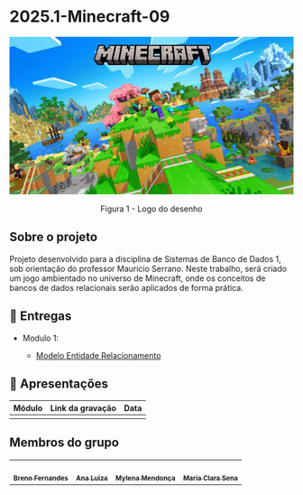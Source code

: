 # 2025.1-Minecraft-09

<center>


![Logo Minecraft](./assets/Minecraft-Logo.jpg)

Figura 1 - Logo do desenho

</center>

## Sobre o projeto

Projeto desenvolvido para a disciplina de Sistemas de Banco de Dados 1, sob orientação do professor Mauricio Serrano. Neste trabalho, será criado um jogo ambientado no universo de Minecraft, onde os conceitos de bancos de dados relacionais serão aplicados de forma prática.

## 📁 Entregas

- Modulo 1:

  - [Modelo Entidade Relacionamento]()


## 🎥 Apresentações
<center>

| Módulo | Link da gravação                                                        | Data       |
| ------ | ------------------------------------------------------------------------| ---------- |
|       |     |  |

  
</center>


## Membros do grupo

<center>
<table>
  <tr>
    <td align="center"><a href="https://github.com/Brenofrds"><img style="border-radius: 50%;" src="https://github.com/Brenofrds.png" width="100px;" alt=""/><br /><sub><b>Breno Fernandes</b></sub></a><br />
    <td align="center"><a href="https://github.com/luluaroeira"><img style="border-radius: 50%;" src="https://github.com/luluaroeira.png" width="100px;" alt=""/><br /><sub><b>Ana Luiza</b></sub></a><br />
    <td align="center"><a href="https://github.com/MylenaTrindade"><img style="border-radius: 50%;" src="https://github.com/MylenaTrindade.png" width="100px;" alt=""/><br /><sub><b>Mylena Mendonça</b></sub></a><br />
    <td align="center"><a href="https://github.com/mclarasena"><img style="border-radius: 50%;" src="https://github.com/mclarasena.png" width="100px;" alt=""/><br /><sub><b>Maria Clara Sena</b></sub></a><br />
  </tr>
</table>
</center>